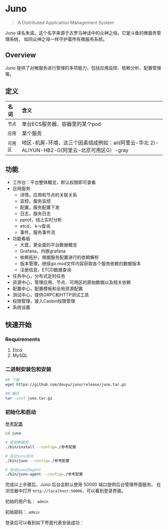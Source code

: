# Juno

> A Distributed Application Management System

Juno 译名朱诺。这个名字来源于古罗马神话中的众神之母。它是斗鱼的微服务管理系统，
如同众神之母一样守护着所有微服务系统。

## Overview

Juno 提供了对微服务进行管理的多项能力，包括应用监控、依赖分析、配置管理等。

## 定义

| 名词    | 含义                                                             |
| :---- | :------------------------------------------------------------- |
| `节点`  | 单台ECS服务器、容器里的某个pod                                             |
| `应用`  | 某个服务                                                           |
| `可用区` | 地区-机房-环境，这三个因素组成例如：ali(阿里云-华北 2)-ALIYUN-HB2-G(阿里云-北京可用区G）-gray |

## 功能

- 工作台：平台整体概览，默认权限即可查看
- 应用服务
  - 详情，应用和节点的关联关系
  - 监控，服务监控
  - 配置，服务配置下发
  - 日志，服务日志
  - pprof，线上实时分析
  - etcd， k-v查询
  - 事件，服务事件流
- 功能看板
  - 大盘，更全面的平台数据概览
  - Grafana，内嵌grafana
  - 依赖拓扑，根据服务配置进行的依赖解析
  - 版本管理，继续go.mod文件内容获取各个服务依赖的数据版本
  - 注册信息，ETCD数据查询
- 任务中心，分布式定时任务
- 资源中心，管理应用、节点、可用区的原始数据以及相关依赖
- 配置中心，配置模板和全局资源配置
- 测试中心，提供GRPC和HTTP测试工具
- 权限管理，接入Casbin权限管理
- 系统设置

## 快速开始

### Requirements

1. Etcd
1. MySQL

### 二进制安装包和安装

```bash
## 下载
wget https://github.com/douyu/juno/release/juno.tar.gz

## 解压
tar -zxvf juno.tar.gz
```

### 初始化和启动

[参考配置](https://github.com/douyu/juno/blob/master/config/single-region-admin.toml)

```bash
cd juno

# 安装数据库
./bin/install --config=./参考配置

# 启动juno后台
./bin/juno --config=./参考配置

# 启动juno的agent
./bin/juno-agent --config=./参考配置

```

完成以上步骤后，Juno 后台会默认使用 50000 端口提供后台管理界面服务。
在浏览器中打开 `http://localhost:50000`，可以看到登录界面。

初始的用户名： `admin`

初始密码： `admin`

登录后可以看到如下界面代表安装成功：
